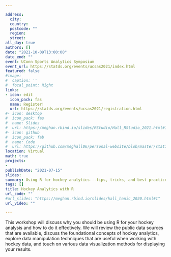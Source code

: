 ```yaml
---

address:
  city: 
  country: 
  postcode: ""
  region: 
  street: 
all_day: true
authors: []
date: "2021-10-09T13:00:00"
date_end: ""
event: UConn Sports Analytics Symposium
event_url: https://statds.org/events/ucsas2021/index.html
featured: false
#image:
#  caption: ''
#  focal_point: Right
links:
- icon: edit
  icon_pack: fas
  name: Register!
  url: https://statds.org/events/ucsas2021/registration.html
#- icon: desktop
#  icon_pack: fas
#  name: Slides
#  url: https://meghan.rbind.io/slides/RStudio/Hall_RStudio_2021.html#1
#- icon: github
#  icon_pack: fab
#  name: Code
#  url: https://github.com/meghall06/personal-website/blob/master/static/slides/RStudio/Hall_RStudio_2021.Rmd
location: Virtual
math: true
projects:
- 
publishDate: "2021-07-15"
slides: 
summary: Using R for hockey analytics---tips, tricks, and best practices.
tags: []
title: Hockey Analytics with R
url_code: ""
#url_slides: "https://meghan.rbind.io/slides/hall_hanic_2020.html#1"
url_video: ""

---
```


This workshop will discuss why you should be using R for your hockey analysis and how to do it effectively. We will review the public data sources that are available, discuss the foundational concepts of hockey analytics, explore data manipulation techniques that are useful when working with hockey data, and touch on various data visualization methods for displaying your results.



